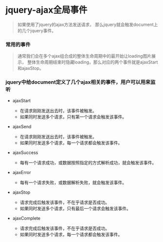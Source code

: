 # jquery-ajax全局事件
> 如果使用了jquery的ajax方法发送请求，
那么jquery就会触发document上的几个jquery事件。

### 常用的事件
> 通常我们会在多个ajax组合成的整体生命周期中的最开始让loading图片展示，
整体生命周期结束时隐藏loading，那么对应的两个事件就是ajaxStart和ajaxStop。

### jquery中给document定义了几个ajax相关的事件，用户可以用来监听

- ajaxStart
    + 在请求刚刚发送出去时，该事件被触发。
    + 如果同时发送多个请求，只有第一个请求会触发该事件。
    
- ajaxSend
    + 在请求刚刚发送出去时，该事件被触发。
    + 如果同时发送多个请求，每一个请求都会触发该事件。
    
- ajaxSuccess
    + 每有一个请求成功，或数据按照指定的方式解析成功，就会触发该事件。
    
- ajaxError
    + 每有一个请求失败，或数据解析失败，就会触发该事件。
    
- ajaxStop
    + 请求完成后触发该事件，不在乎请求是否成功。
    + 如果同时发送多个请求，只有最后一个请求会触发该事件。

- ajaxComplete
    + 请求完成后触发该事件，不在乎请求是否成功。
    + 如果同时发送多个请求，每一个请求都会触发该事件。
    